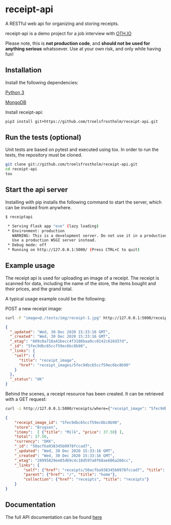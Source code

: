 # receipt-api
A RESTful web api for organizing and storing receipts. 

receipt-api is a demo project for a job interview with [OTH.IO](http://www.oth.io/ "OTH.IO")

Please note, this is **not production code**, and **should not be used for anything serious** whatsoever. Use at your own risk, and only while having fun!

## Installation

Install the following dependencies:

[Python 3](https://www.python.org/downloads/)

[MongoDB](https://docs.mongodb.com/manual/installation/#mongodb-community-edition-installation-tutorials "MongoDB")

Install receipt-api:
```bash
pip3 install git+https://github.com/troelsfrostholm/receipt-api.git
```

## Run the tests (optional)
Unit tests are based on pytest and executed using tox. In order to run the tests, the repository must be cloned. 
```bash
git clone git://github.com/troelsfrostholm/receipt-api.git
cd receipt-api
tox
```

## Start the api server
Installing with pip installs the following command to start the server, which can be invoked from anywhere.

```bash
$ receiptapi

 * Serving Flask app "eve" (lazy loading)
 * Environment: production
   WARNING: This is a development server. Do not use it in a production deployment.
   Use a production WSGI server instead.
 * Debug mode: off
 * Running on http://127.0.0.1:5000/ (Press CTRL+C to quit)
```

## Example usage

The receipt api is used for uploading an image of a receipt. The receipt is scanned for data, including the name of the store, the items bought and their prices, and the grand total. 

A typical usage example could be the following: 

POST a new receipt image:
```bash
curl -F "image=@./tests/img/receipt-1.jpg" http://127.0.0.1:5000/receipt_images
```

```json
{
  "_updated": "Wed, 30 Dec 2020 15:33:16 GMT",
  "_created": "Wed, 30 Dec 2020 15:33:16 GMT",
  "_etag": "609c0a718a41becc4f3186baa9cc0142c616d37d",
  "_id": "5fec9dbc65ccf59ec6bc8b90",
  "_links": {
    "self": {
      "title": "receipt_image",
      "href": "receipt_images/5fec9dbc65ccf59ec6bc8b90"
    }
  },
  "_status": "OK"
}
```

Behind the scenes, a receipt resource has been created. It can be retrieved with a GET request:
```bash
curl -i http://127.0.0.1:5000/receipts/where={"receipt_image": "5fec9dbc65ccf59ec6bc8b90"}
```

```json
{
    "receipt_image_id": "5fec9dbc65ccf59ec6bc8b90",
    "store": "Brugsen",
    "items":  [ {"title": "Milk", "price": 37.50} ],
    "total": 37.50,
    "currency": "DKK",
    "_id": "50acfba938345b0978fccad7",
    "_updated": "Wed, 30 Dec 2020 15:33:16 GMT",
    "_created": "Wed, 30 Dec 2020 15:33:16 GMT",
    "_etag": "28995829ee85d69c4c18d597a0f68ae606a266cc",
    "_links": {
        "self": {"href": "receipts/50acfba938345b0978fccad7", "title": "receipt"},
        "parent": {"href": "/", "title": "home"},
        "collection": {"href": "receipts", "title": "receipts"}
    }
}
```

## Documentation

The full API documentation can be found [here](DOCUMENTATION.md)